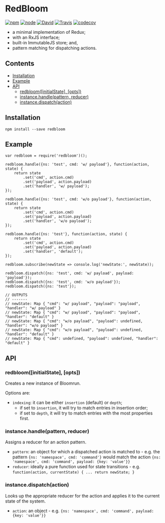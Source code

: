 # RedBloom

[![npm](https://img.shields.io/npm/v/redbloom.svg?maxAge=2592000)](https://npmjs.com/package/redbloom) [![node](https://img.shields.io/node/v/redbloom.svg?maxAge=2592000)](https://npmjs.com/package/redbloom) [![David](https://img.shields.io/david/eq8/redbloom.svg?maxAge=2592000)](https://david-dm.org/eq8/redbloom) [![Travis](https://travis-ci.org/eq8/redbloom.svg?branch=master)](https://travis-ci.org/eq8/redbloom) [![codecov](https://codecov.io/gh/eq8/redbloom/branch/master/graph/badge.svg)](https://codecov.io/gh/eq8/redbloom)

- a minimal implementation of Redux;
- with an RxJS interface;
- built-in ImmutableJS store; and,
- pattern matching for dispatching actions.

<!-- START doctoc generated TOC please keep comment here to allow auto update -->
<!-- DON'T EDIT THIS SECTION, INSTEAD RE-RUN doctoc TO UPDATE -->
## Contents

- [Installation](#installation)
- [Example](#example)
- [API](#api)
  - [redbloom([initialState], [opts])](#redbloominitialstate-opts)
  - [instance.handle(pattern, reducer)](#instancehandlepattern-reducer)
  - [instance.dispatch(action)](#instancedispatchaction)

<!-- END doctoc generated TOC please keep comment here to allow auto update -->


## Installation

```
npm install --save redbloom
```

## Example

```
var redbloom = require('redbloom')();

redbloom.handle({ns: 'test', cmd: 'w/ payload'}, function(action, state) {
	return state
		.set('cmd', action.cmd)
		.set('payload', action.payload)
		.set('handler', 'w/ payload');
});

redbloom.handle({ns: 'test', cmd: 'w/o payload'}, function(action, state) {
	return state
		.set('cmd', action.cmd)
		.set('payload', action.payload)
		.set('handler', 'w/o payload');
});

redbloom.handle({ns: 'test'}, function(action, state) {
	return state
		.set('cmd', action.cmd)
		.set('payload', action.payload)
		.set('handler', 'default');
});

redbloom.subscribe(newState => console.log('newState:', newState));

redbloom.dispatch({ns: 'test', cmd: 'w/ payload', payload: 'payload'});
redbloom.dispatch({ns: 'test', cmd: 'w/o payload'});
redbloom.dispatch({ns: 'test'});

// OUTPUTS
// -------
// newState: Map { "cmd": "w/ payload", "payload": "payload", "handler": "w/ payload" }
// newState: Map { "cmd": "w/ payload", "payload": "payload", "handler": "default" }
// newState: Map { "cmd": "w/o payload", "payload": undefined, "handler": "w/o payload" }
// newState: Map { "cmd": "w/o payload", "payload": undefined, "handler": "default" }
// newState: Map { "cmd": undefined, "payload": undefined, "handler": "default" }
```

## API

### redbloom([initialState], [opts])

Creates a new instance of Bloomrun.

Options are:

* `indexing`: it can be either `insertion` (default) or `depth`;
  - if set to `insertion`, it will try to match entries in insertion order;
  - if set to `depth`, it will try to match entries with the most
  properties first.

### instance.handle(pattern, reducer)

Assigns a reducer for an action pattern.

* `pattern`: an object for which a dispatched action is matched to - e.g. the pattern `{ns: 'namespace', cmd: 'command'}` would match the action `{ns: 'namespace', cmd: 'command', payload: {key: 'value'}}`
* `reducer`: ideally a pure function used for state transitions - e.g. `function(action, currentState) { ... return newState; }`

### instance.dispatch(action)

Looks up the appropriate reducer for the action and applies it to the current state of the system.

* `action`: an object - e.g. `{ns: 'namespace', cmd: 'command', payload: {key: 'value'}}`
